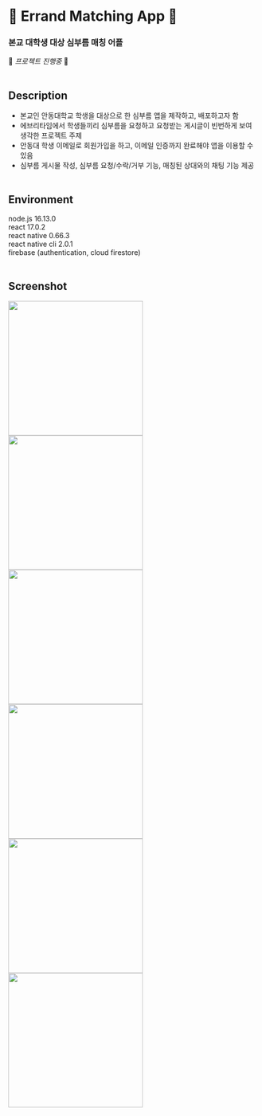# 🚀 Errand Matching App 🚀  
### 본교 대학생 대상 심부름 매칭 어플  
🚧 *프로젝트 진행중* 🚧  
&nbsp;

## Description
- 본교인 안동대학교 학생을 대상으로 한 심부름 앱을 제작하고, 배포하고자 함  
- 에브리타임에서 학생들끼리 심부름을 요청하고 요청받는 게시글이 빈번하게 보여 생각한 프로젝트 주제  
- 안동대 학생 이메일로 회원가입을 하고, 이메일 인증까지 완료해야 앱을 이용할 수 있음  
- 심부름 게시물 작성, 심부름 요청/수락/거부 기능, 매칭된 상대와의 채팅 기능 제공   
&nbsp;

## Environment
node.js 16.13.0  
react 17.0.2  
react native 0.66.3  
react native cli 2.0.1  
firebase (authentication, cloud firestore)  
&nbsp;

## Screenshot  
<div>
  <img width="270" src="https://user-images.githubusercontent.com/84227532/168519299-a69eb928-8d99-469e-ac4d-bd5e50de8652.png"/>
  <img width="270" src="https://user-images.githubusercontent.com/84227532/168519419-87724e10-a6b3-4309-b920-78843dea57d6.png"/>
  <img width="270" src="https://user-images.githubusercontent.com/84227532/168519624-883c7382-700c-4085-a321-f960b8ca244c.png"/>
</div>  
<div>
  <img width="270" src="https://user-images.githubusercontent.com/84227532/168520340-7c14de51-ab98-4394-8216-b28b59d0094f.png">
  <img width="270" src="https://user-images.githubusercontent.com/84227532/168520251-06b1d573-4015-46a4-b14e-68f28321b1d6.png">
  <img width="270" src="https://user-images.githubusercontent.com/84227532/168520437-401b62ac-2d09-487f-acde-1db5ffe69705.png">
</div>
